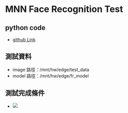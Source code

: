 # MNN Face Recognition Test

## python code 
- [github Link](https://github.com/deepinsight/insightface/blob/master/python-package/insightface/model_zoo/arcface_onnx.py)

## 測試資料
- image 路徑：/mnt/hw/edge/test_data
- model 路徑：/mnt/hw/edge/fr_model

## 測試完成條件
- ![](https://i.imgur.com/vKn6DtE.png)
